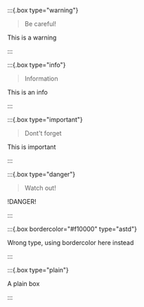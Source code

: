 :::{.box type="warning"}
> Be careful!

This is a warning

:::

:::{.box type="info"}
> Information

This is an info

:::

:::{.box type="important"}
> Dont't forget

This is important

:::

:::{.box type="danger"}
> Watch out!

!DANGER!

:::

:::{.box bordercolor="#f10000" type="astd"}

Wrong type, using bordercolor here instead

:::

:::{.box type="plain"}

A plain box

:::
